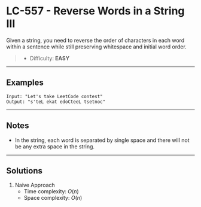 # LC-557 - Reverse Words in a String III

Given a string, you need to reverse the order of characters in each word within a sentence while still preserving whitespace and initial word order.

> * Difficulty: **EASY**

---
## Examples

```
Input: "Let's take LeetCode contest"
Output: "s'teL ekat edoCteeL tsetnoc"
```

---
## Notes

* In the string, each word is separated by single space and there will not be any extra space in the string.

---
## Solutions

1. Naive Approach
    * Time complexity: $O(n)$
    * Space complexity: $O(n)$
